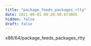 ```yaml
---
title: "package_feeds_packages_rtty"
date: 2021-09-01 09:20:50.673085
hidden: false
draft: false
---
```


x86/64/package_feeds_packages_rtty


